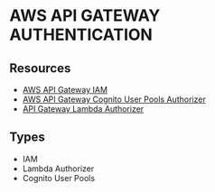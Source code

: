# AWS API GATEWAY AUTHENTICATION

## Resources

- [AWS API Gateway IAM](https://docs.aws.amazon.com/apigateway/latest/developerguide/permissions.html)
- [AWS API Gateway Cognito User Pools Authorizer](https://docs.aws.amazon.com/apigateway/latest/developerguide/apigateway-integrate-with-cognito.html)
- [API Gateway Lambda Authorizer](https://docs.aws.amazon.com/apigateway/latest/developerguide/apigateway-use-lambda-authorizer.html)

## Types
- IAM
- Lambda Authorizer
- Cognito User Pools
